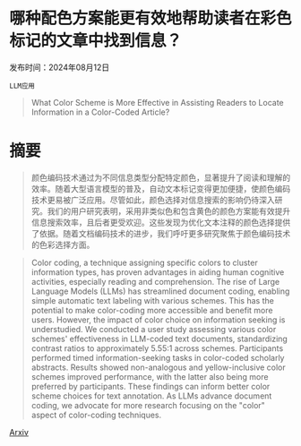 # 哪种配色方案能更有效地帮助读者在彩色标记的文章中找到信息？

发布时间：2024年08月12日

`LLM应用`

> What Color Scheme is More Effective in Assisting Readers to Locate Information in a Color-Coded Article?

# 摘要

> 颜色编码技术通过为不同信息类型分配特定颜色，显著提升了阅读和理解的效率。随着大型语言模型的普及，自动文本标记变得更加便捷，使颜色编码技术更易被广泛应用。尽管如此，颜色选择对信息搜索的影响仍待深入研究。我们的用户研究表明，采用非类似色和包含黄色的颜色方案能有效提升信息搜索效率，且后者更受欢迎。这些发现为优化文本注释的颜色选择提供了依据。随着文档编码技术的进步，我们呼吁更多研究聚焦于颜色编码技术的色彩选择方面。

> Color coding, a technique assigning specific colors to cluster information types, has proven advantages in aiding human cognitive activities, especially reading and comprehension. The rise of Large Language Models (LLMs) has streamlined document coding, enabling simple automatic text labeling with various schemes. This has the potential to make color-coding more accessible and benefit more users. However, the impact of color choice on information seeking is understudied. We conducted a user study assessing various color schemes' effectiveness in LLM-coded text documents, standardizing contrast ratios to approximately 5.55:1 across schemes. Participants performed timed information-seeking tasks in color-coded scholarly abstracts. Results showed non-analogous and yellow-inclusive color schemes improved performance, with the latter also being more preferred by participants. These findings can inform better color scheme choices for text annotation. As LLMs advance document coding, we advocate for more research focusing on the "color" aspect of color-coding techniques.

[Arxiv](https://arxiv.org/abs/2408.06494)